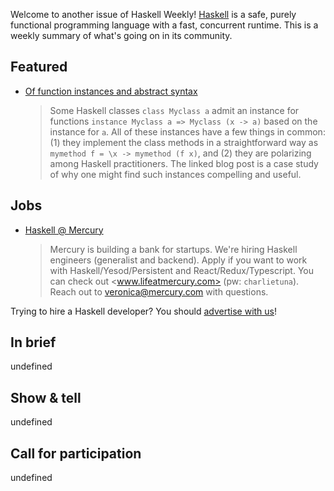 Welcome to another issue of Haskell Weekly!
[Haskell](https://www.haskell.org) is a safe, purely functional programming language with a fast, concurrent runtime.
This is a weekly summary of what's going on in its community.

## Featured

- [Of function instances and abstract syntax](https://www.danielbrice.net/blog/of-function-instances-and-abstract-syntax/)
  > Some Haskell classes `class Myclass a` admit an instance for functions `instance Myclass a => Myclass (x -> a)` based on the instance for `a`. All of these instances have a few things in common: (1) they implement the class methods in a straightforward way as `mymethod f = \x -> mymethod (f x)`, and (2) they are polarizing among Haskell practitioners. The linked blog post is a case study of why one might find such instances compelling and useful.

## Jobs

<!-- Runs from 2021-04-22 to 2021-06-24. -->
- [Haskell @ Mercury](https://mercury.com/jobs/generalist-engineer)
  > Mercury is building a bank for startups. We're hiring Haskell engineers (generalist and backend). Apply if you want to work with Haskell/Yesod/Persistent and React/Redux/Typescript. You can check out <www.lifeatmercury.com> (pw: `charlietuna`). Reach out to <veronica@mercury.com> with questions.

Trying to hire a Haskell developer?
You should [advertise with us](https://haskellweekly.news/advertising.html)!

## In brief

undefined

## Show & tell

undefined

## Call for participation

undefined
